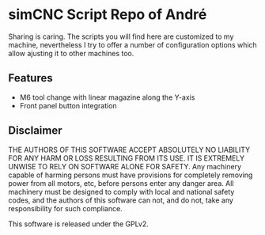 # simCNC Script Repo of André
Sharing is caring. The scripts you will find here are customized to my machine, nevertheless I try to offer a number of configuration options which allow ajusting it to other machines too. 

## Features
- M6 tool change with linear magazine along the Y-axis
- Front panel button integration 

## Disclaimer
THE AUTHORS OF THIS SOFTWARE ACCEPT ABSOLUTELY NO LIABILITY FOR ANY HARM OR LOSS RESULTING FROM ITS USE. IT IS EXTREMELY UNWISE TO RELY ON SOFTWARE ALONE FOR SAFETY. Any machinery capable of harming persons must have provisions for completely removing power from all motors, etc, before persons enter any danger area. All machinery must be designed to comply with local and national safety codes, and the authors of this software can not, and do not, take any responsibility for such compliance.

This software is released under the GPLv2.
